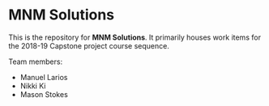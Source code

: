 # MNM Solutions

This is the repository for **MNM Solutions**. It primarily houses work items for the 2018-19 Capstone project course sequence.

Team members:
* Manuel Larios
* Nikki Ki
* Mason Stokes